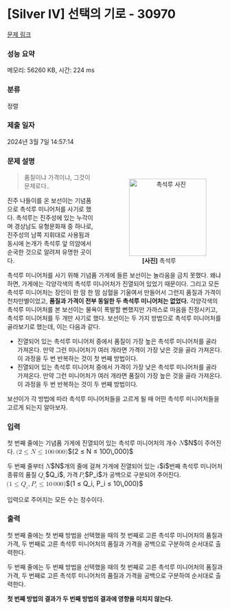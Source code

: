 # [Silver IV] 선택의 기로 - 30970 

[문제 링크](https://www.acmicpc.net/problem/30970) 

### 성능 요약

메모리: 56260 KB, 시간: 224 ms

### 분류

정렬

### 제출 일자

2024년 3월 7일 14:57:14

### 문제 설명

<figure style="float: right; text-align: center;"><img alt="촉석루 사진" src="https://u.acmicpc.net/5074acea-f512-48db-8b0a-c5134e706bf4/IMG_9386.jpeg" style="height: 180px; margin-left: 40px;">
<figcaption><strong>[사진]</strong> 촉석루</figcaption>
</figure>

<blockquote>
<p>품질이냐 가격이냐, 그것이 문제로다..</p>
</blockquote>

<p>진주 나들이를 온 보선이는 기념품으로 촉석루 미니어처를 사기로 했다. 촉석루는 진주성에 있는 누각이며 경상남도 유형문화재 중 하나로, 진주성의 남쪽 지휘대로 사용됨과 동시에 논개가 촉석루 앞 의암에서 순국한 것으로 알려져 유명한 곳이다.</p>

<p>촉석루 미니어처를 사기 위해 기념품 가게에 들른 보선이는 놀라움을 금치 못했다. 왜냐하면, 가게에는 각양각색의 촉석루 미니어처가 진열되어 있었기 때문이다. 그리고 모든 촉석루 미니어처는 장인이 한 땀 한 땀 심혈을 기울여서 만들어서 그런지 품질과 가격이 천차만별이었고, <strong>품질과 가격이 전부 동일한 두 촉석루 미니어처는 없었다.</strong> 각양각색의 촉석루 미니어처를 본 보선이는 물욕이 폭발할 뻔했지만 가까스로 마음을 진정시키고, 촉석루 미니어처를 두 개만 사기로 했다. 보선이는 두 가지 방법으로 촉석루 미니어처를 골라보기로 했는데, 이는 다음과 같다.</p>

<ul>
	<li>진열되어 있는 촉석루 미니어처 중에서 품질이 가장 높은 촉석루 미니어처를 골라 가져온다. 만약 그런 미니어처가 여러 개라면 가격이 가장 낮은 것을 골라 가져온다. 이 과정을 두 번 반복하는 것이 첫 번째 방법이다.</li>
	<li>진열되어 있는 촉석루 미니어처 중에서 가격이 가장 낮은 촉석루 미니어처를 골라 가져온다. 만약 그런 미니어처가 여러 개라면 품질이 가장 높은 것을 골라 가져온다. 이 과정을 두 번 반복하는 것이 두 번째 방법이다.</li>
</ul>

<p>보선이가 각 방법에 따라 촉석루 미니어처들을 고르게 될 때 어떤 촉석루 미니어처들을 고르게 되는지 알아보자.</p>

### 입력 

 <p>첫 번째 줄에는 기념품 가게에 진열되어 있는 촉석루 미니어처의 개수 <mjx-container class="MathJax" jax="CHTML" style="font-size: 109%; position: relative;"><mjx-math class="MJX-TEX" aria-hidden="true"><mjx-mi class="mjx-i"><mjx-c class="mjx-c1D441 TEX-I"></mjx-c></mjx-mi></mjx-math><mjx-assistive-mml unselectable="on" display="inline"><math xmlns="http://www.w3.org/1998/Math/MathML"><mi>N</mi></math></mjx-assistive-mml><span aria-hidden="true" class="no-mathjax mjx-copytext">$N$</span></mjx-container>이 주어진다. <mjx-container class="MathJax" jax="CHTML" style="font-size: 109%; position: relative;"><mjx-math class="MJX-TEX" aria-hidden="true"><mjx-mo class="mjx-n"><mjx-c class="mjx-c28"></mjx-c></mjx-mo><mjx-mn class="mjx-n"><mjx-c class="mjx-c32"></mjx-c></mjx-mn><mjx-mo class="mjx-n" space="4"><mjx-c class="mjx-c2264"></mjx-c></mjx-mo><mjx-mi class="mjx-i" space="4"><mjx-c class="mjx-c1D441 TEX-I"></mjx-c></mjx-mi><mjx-mo class="mjx-n" space="4"><mjx-c class="mjx-c2264"></mjx-c></mjx-mo><mjx-mn class="mjx-n" space="4"><mjx-c class="mjx-c31"></mjx-c><mjx-c class="mjx-c30"></mjx-c><mjx-c class="mjx-c30"></mjx-c></mjx-mn><mjx-mstyle><mjx-mspace style="width: 0.167em;"></mjx-mspace></mjx-mstyle><mjx-mn class="mjx-n"><mjx-c class="mjx-c30"></mjx-c><mjx-c class="mjx-c30"></mjx-c><mjx-c class="mjx-c30"></mjx-c></mjx-mn><mjx-mo class="mjx-n"><mjx-c class="mjx-c29"></mjx-c></mjx-mo></mjx-math><mjx-assistive-mml unselectable="on" display="inline"><math xmlns="http://www.w3.org/1998/Math/MathML"><mo stretchy="false">(</mo><mn>2</mn><mo>≤</mo><mi>N</mi><mo>≤</mo><mn>100</mn><mstyle scriptlevel="0"><mspace width="0.167em"></mspace></mstyle><mn>000</mn><mo stretchy="false">)</mo></math></mjx-assistive-mml><span aria-hidden="true" class="no-mathjax mjx-copytext">$(2 ≤ N ≤ 100\,000)$</span> </mjx-container></p>

<p>두 번째 줄부터 <mjx-container class="MathJax" jax="CHTML" style="font-size: 109%; position: relative;"><mjx-math class="MJX-TEX" aria-hidden="true"><mjx-mi class="mjx-i"><mjx-c class="mjx-c1D441 TEX-I"></mjx-c></mjx-mi></mjx-math><mjx-assistive-mml unselectable="on" display="inline"><math xmlns="http://www.w3.org/1998/Math/MathML"><mi>N</mi></math></mjx-assistive-mml><span aria-hidden="true" class="no-mathjax mjx-copytext">$N$</span></mjx-container>개의 줄에 걸쳐 가게에 진열되어 있는 <mjx-container class="MathJax" jax="CHTML" style="font-size: 109%; position: relative;"><mjx-math class="MJX-TEX" aria-hidden="true"><mjx-mi class="mjx-i"><mjx-c class="mjx-c1D456 TEX-I"></mjx-c></mjx-mi></mjx-math><mjx-assistive-mml unselectable="on" display="inline"><math xmlns="http://www.w3.org/1998/Math/MathML"><mi>i</mi></math></mjx-assistive-mml><span aria-hidden="true" class="no-mathjax mjx-copytext">$i$</span></mjx-container>번째 촉석루 미니어처 종류의 품질 <mjx-container class="MathJax" jax="CHTML" style="font-size: 109%; position: relative;"><mjx-math class="MJX-TEX" aria-hidden="true"><mjx-msub><mjx-mi class="mjx-i"><mjx-c class="mjx-c1D444 TEX-I"></mjx-c></mjx-mi><mjx-script style="vertical-align: -0.15em;"><mjx-mi class="mjx-i" size="s"><mjx-c class="mjx-c1D456 TEX-I"></mjx-c></mjx-mi></mjx-script></mjx-msub></mjx-math><mjx-assistive-mml unselectable="on" display="inline"><math xmlns="http://www.w3.org/1998/Math/MathML"><msub><mi>Q</mi><mi>i</mi></msub></math></mjx-assistive-mml><span aria-hidden="true" class="no-mathjax mjx-copytext">$Q_i$</span></mjx-container>, 가격 <mjx-container class="MathJax" jax="CHTML" style="font-size: 109%; position: relative;"><mjx-math class="MJX-TEX" aria-hidden="true"><mjx-msub><mjx-mi class="mjx-i"><mjx-c class="mjx-c1D443 TEX-I"></mjx-c></mjx-mi><mjx-script style="vertical-align: -0.15em; margin-left: -0.109em;"><mjx-mi class="mjx-i" size="s"><mjx-c class="mjx-c1D456 TEX-I"></mjx-c></mjx-mi></mjx-script></mjx-msub></mjx-math><mjx-assistive-mml unselectable="on" display="inline"><math xmlns="http://www.w3.org/1998/Math/MathML"><msub><mi>P</mi><mi>i</mi></msub></math></mjx-assistive-mml><span aria-hidden="true" class="no-mathjax mjx-copytext">$P_i$</span></mjx-container>가 공백으로 구분되어 주어진다. <mjx-container class="MathJax" jax="CHTML" style="font-size: 109%; position: relative;"><mjx-math class="MJX-TEX" aria-hidden="true"><mjx-mo class="mjx-n"><mjx-c class="mjx-c28"></mjx-c></mjx-mo><mjx-mn class="mjx-n"><mjx-c class="mjx-c31"></mjx-c></mjx-mn><mjx-mo class="mjx-n" space="4"><mjx-c class="mjx-c2264"></mjx-c></mjx-mo><mjx-msub space="4"><mjx-mi class="mjx-i"><mjx-c class="mjx-c1D444 TEX-I"></mjx-c></mjx-mi><mjx-script style="vertical-align: -0.15em;"><mjx-mi class="mjx-i" size="s"><mjx-c class="mjx-c1D456 TEX-I"></mjx-c></mjx-mi></mjx-script></mjx-msub><mjx-mo class="mjx-n"><mjx-c class="mjx-c2C"></mjx-c></mjx-mo><mjx-msub space="2"><mjx-mi class="mjx-i"><mjx-c class="mjx-c1D443 TEX-I"></mjx-c></mjx-mi><mjx-script style="vertical-align: -0.15em; margin-left: -0.109em;"><mjx-mi class="mjx-i" size="s"><mjx-c class="mjx-c1D456 TEX-I"></mjx-c></mjx-mi></mjx-script></mjx-msub><mjx-mo class="mjx-n" space="4"><mjx-c class="mjx-c2264"></mjx-c></mjx-mo><mjx-mn class="mjx-n" space="4"><mjx-c class="mjx-c31"></mjx-c><mjx-c class="mjx-c30"></mjx-c></mjx-mn><mjx-mstyle><mjx-mspace style="width: 0.167em;"></mjx-mspace></mjx-mstyle><mjx-mn class="mjx-n"><mjx-c class="mjx-c30"></mjx-c><mjx-c class="mjx-c30"></mjx-c><mjx-c class="mjx-c30"></mjx-c></mjx-mn><mjx-mo class="mjx-n"><mjx-c class="mjx-c29"></mjx-c></mjx-mo></mjx-math><mjx-assistive-mml unselectable="on" display="inline"><math xmlns="http://www.w3.org/1998/Math/MathML"><mo stretchy="false">(</mo><mn>1</mn><mo>≤</mo><msub><mi>Q</mi><mi>i</mi></msub><mo>,</mo><msub><mi>P</mi><mi>i</mi></msub><mo>≤</mo><mn>10</mn><mstyle scriptlevel="0"><mspace width="0.167em"></mspace></mstyle><mn>000</mn><mo stretchy="false">)</mo></math></mjx-assistive-mml><span aria-hidden="true" class="no-mathjax mjx-copytext">$(1 ≤ Q_i, P_i ≤ 10\,000)$</span> </mjx-container></p>

<p>입력으로 주어지는 모든 수는 정수이다.</p>

### 출력 

 <p>첫 번째 줄에는 첫 번째 방법을 선택했을 때의 첫 번째로 고른 촉석루 미니어처의 품질과 가격, 두 번째로 고른 촉석루 미니어처의 품질과 가격을 공백으로 구분하여 순서대로 출력한다.</p>

<p>두 번째 줄에는 두 번째 방법을 선택했을 때의 첫 번째로 고른 촉석루 미니어처의 품질과 가격, 두 번째로 고른 촉석루 미니어처의 품질과 가격을 공백으로 구분하여 순서대로 출력한다.</p>

<p><strong>첫 번째 방법의 결과가 두 번째 방법의 결과에 영향을 미치지 않는다.</strong></p>

